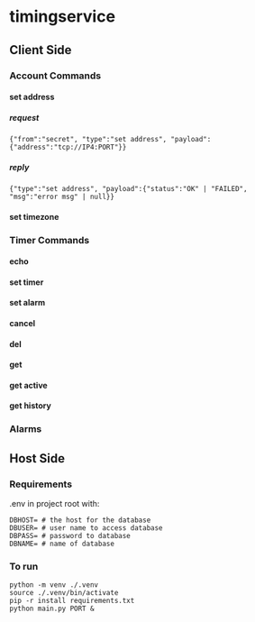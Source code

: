 # timingservice

## Client Side

### Account Commands

#### set address
##### request
```{"from":"secret", "type":"set address", "payload":{"address":"tcp://IP4:PORT"}}```
##### reply
```{"type":"set address", "payload":{"status":"OK" | "FAILED", "msg":"error msg" | null}}```

#### set timezone

### Timer Commands

#### echo

#### set timer

#### set alarm

#### cancel

#### del

#### get

#### get active

#### get history

### Alarms

## Host Side

### Requirements
.env in project root with:
```
DBHOST= # the host for the database
DBUSER= # user name to access database
DBPASS= # password to database
DBNAME= # name of database
```

### To run
```
python -m venv ./.venv
source ./.venv/bin/activate
pip -r install requirements.txt
python main.py PORT &
```

